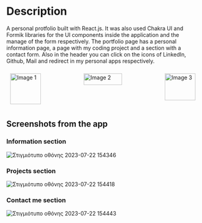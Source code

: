 # Description

A personal protfolio built with React.js. It was also used Chakra UI and Formik libraries for the UI components inside the application and the manage of the form respectively. The portfolio page has a personal information page, a page with my coding project and a section with a contact form. Also in the header you can click on the icons of LinkedIn, Github, Mail and redirect in my personal apps respectively. 

<div style="display: flex; justify-content: space-between;">
  <div style="padding: 10px;">
    <img src="https://github.com/skavvathas/Personal-Portfolio/assets/122029632/98bc2e16-65cd-4bb3-8f86-3e186bf5a4d9" alt="Image 1" width="80" height="80" />
  </div>
  <div style="padding: 10px;">
    <img src="https://github.com/skavvathas/Personal-Portfolio/assets/122029632/f7800af6-add7-49bd-9e03-11c5a0153390" alt="Image 2" width="100" height="30"/>
  </div>
  <div style="padding: 10px;">
    <img src="https://github.com/skavvathas/Personal-Portfolio/assets/122029632/0c4ae775-803d-422f-9e1d-228704fd54bc" alt="Image 3" width="80" height="70" />
  </div>
</div>


## Screenshots from the app 

### Information section
![Στιγμιότυπο οθόνης 2023-07-22 154346](https://github.com/skavvathas/Personal-Portfolio/assets/122029632/1a8a3f28-bc76-4897-b1e2-092c70d872e5)

### Projects section
![Στιγμιότυπο οθόνης 2023-07-22 154418](https://github.com/skavvathas/Personal-Portfolio/assets/122029632/8733b61e-7324-4c7a-8b06-25e155ecd522)


### Contact me section
![Στιγμιότυπο οθόνης 2023-07-22 154443](https://github.com/skavvathas/Personal-Portfolio/assets/122029632/0e5bb9cc-8675-4102-b543-f18f8dcd6a8d)
